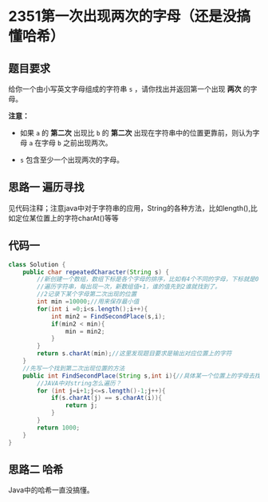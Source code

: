 # 2351第一次出现两次的字母（还是没搞懂哈希）

## 题目要求

给你一个由小写英文字母组成的字符串 `s` ，请你找出并返回第一个出现 **两次** 的字母。

**注意：**

- 如果 `a` 的 **第二次** 出现比 `b` 的 **第二次** 出现在字符串中的位置更靠前，则认为字母 `a` 在字母 `b` 之前出现两次。

- `s` 包含至少一个出现两次的字母。

## 思路一 遍历寻找

见代码注释；注意java中对于字符串的应用，String的各种方法，比如length(),比如定位某位置上的字符charAt()等等

## 代码一

```java
class Solution {
    public char repeatedCharacter(String s) {
        //新创建一个数组，数组下标是各个字母的排序，比如有4个不同的字母，下标就是0-3
        //遍历字符串，每出现一次，新数组值+1，谁的值先到2谁就找到了。
        //2记录下某个字母第二次出现的位置
        int min =10000;//用来保存最小值
        for(int i =0;i<s.length();i++){
            int min2 = FindSecondPlace(s,i);
            if(min2 < min){
                min = min2;
            }
        }
        return s.charAt(min);//这里发现题目要求是输出对应位置上的字符
    }
    //先写一个找到第二次出现位置的方法
    public int FindSecondPlace(String s,int i){//具体某一个位置上的字母去找第二
        //JAVA中对string怎么遍历？
        for (int j=i+1;j<=s.length()-1;j++){
            if(s.charAt(j) == s.charAt(i)){
                return j;
            }
        }
        return 1000;        
    }       
}
```

## 思路二 哈希

Java中的哈希一直没搞懂。